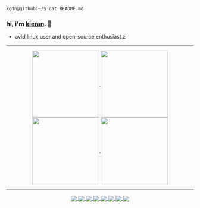 ```bash
kgdn@github:~/$ cat README.md
```

### hi, i'm [kieran](https://kgdn.xyz). 👋

- avid linux user and open-source enthusiast.z 

<hr>

<div align="center">
<a href="https://github.com/kgdn">
  <img height=180 align="center" src="https://github-readme-stats.vercel.app/api?username=kgdn&show_icons=true&theme=dark#gh-dark-mode-only" />
</a>
<a href="https://github.com/kgdn">
  <img height=180 align="center" src="https://github-readme-stats.vercel.app/api/top-langs/?username=kgdn&layout=compact&hide=html,css&theme=dark#gh-dark-mode-only" />
</a>
<a href="https://github.com/kgdn">
  <img height=180 align="center" src="https://github-readme-stats.vercel.app/api?username=kgdn&show_icons=true&theme=light#gh-light-mode-only" />
</a>
<a href="https://github.com/kgdn">
  <img height=180 align="center" src="https://github-readme-stats.vercel.app/api/top-langs/?username=kgdn&layout=compact&hide=html,css&theme=light#gh-light-mode-only" />
</a>
</div>

<hr>

<div align="center">
<a href="https://kernel.org/">
  <img align="center" src="https://img.shields.io/badge/Linux-FCC624?style=for-the-badge&logo=linux&logoColor=black" />
</a>
<a href="https://https://fedoraproject.org/">
  <img align="center" src="https://img.shields.io/badge/Fedora-51A2DA?style=for-the-badge&logo=fedora&logoColor=white" />
</a>
<a href="https://debian.org">
  <img align="center" src="https://img.shields.io/badge/Debian-A81D33?style=for-the-badge&logo=debian&logoColor=white" />
</a>
<a href="https://www.gnu.org/software/bash/">
  <img align="center" src="https://img.shields.io/badge/Bash-000000?style=for-the-badge&logo=gnu-bash&logoColor=white" />
</a>
<a href="https://python.org">
  <img align="center" src="https://img.shields.io/badge/Python-3776AB?style=for-the-badge&logo=python&logoColor=white" />
</a>
<a href="https://www.javascript.com/">
  <img align="center" src="https://img.shields.io/badge/JavaScript-323330?style=for-the-badge&logo=javascript&logoColor=F7DF1E" />
</a>
<a href="https://flask.palletsprojects.com/">
  <img align="center" src="https://img.shields.io/badge/Flask-44aec1
?style=for-the-badge&logo=flask&logoColor=white" />
</a>
<a href="https://reactjs.org/">
  <img align="center" src="https://img.shields.io/badge/React-20232A?style=for-the-badge&logo=react&logoColor=61DAFB" />
</a>
</div>
